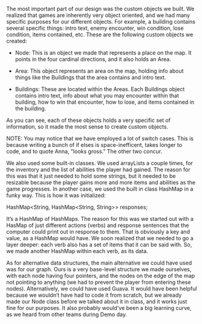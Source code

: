 The most important part of our design was the custom objects we built. We realized that games are inherently very object oriented, and we had many specific purposes for our different objects. For example, a building contains several specific things: intro text, enemy encounter, win condition, lose condition, items contained, etc. These are the following custom objects we created:

- Node: This is an object we made that represents a place on the map. It points in the four cardinal directions, and it also holds an Area.

- Area: This object represents an area on the map, holding info about things like the Buildings that the area contains and intro text.

- Buildings: These are located within the Areas. Each Buildings object contains intro text, info about what you may encounter within that building, how to win that encounter, how to lose, and items contained in the building.

As you can see, each of these objects holds a very specific set of information, so it made the most sense to create custom objects.

NOTE: You may notice that we have employed a lot of switch cases. This is because writing a bunch of if elses is space-inefficent, takes longer to code, and to quote Anna, "looks gross." The other two concur. 

We also used some built-in classes. We used arrayLists a couple times, for the inventory and the list of abilities the player had gained. The reason for this was that it just needed to hold some strings, but it needed to be resizable because the player gains more and more items and abilities as the game progresses. In another case, we used the built in class HashMap in a funky way. This is how it was initialized:

HashMap<String, HashMap<String, String>> responses;
 
It’s a HashMap of HashMaps. The reason for this was we started out with a HasMap of just different actions (verbs) and response sentences that the computer could print out in response to them. That is obviously a key and value, as a HashMap would have. We soon realized that we needed to go a layer deeper: each verb also has a set of items that it can be said with. So, we made another HashMap within each verb, as its data.

As for alternative data structures, the main alternative we could have used was for our graph. Ours is a very base-level structure we made ourselves, with each node having four pointers, and the nodes on the edge of the map not pointing to anything (we had to prevent the player from entering these nodes). Alternatively, we could have used Guava. It would have been helpful because we wouldn’t have had to code it from scratch, but we already made our Node class before we talked about it in class, and it works just fine for our purposes. It also probably would've been a big learning curve, as we heard from other teams during Demo day.